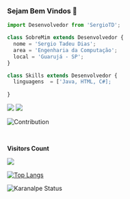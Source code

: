 ### Sejam Bem Vindos 👋

<!--
**SergioTD66/SergioTD66** is a ✨ _special_ ✨ repository because its `README.md` (this file) appears on your GitHub profile.

Here are some ideas to get you started:

- 🔭 I’m currently working on ...
- 🌱 I’m currently learning ...
- 👯 I’m looking to collaborate on ...
- 🤔 I’m looking for help with ...
- 💬 Ask me about ...
- 📫 How to reach me: ...
- 😄 Pronouns: ...
- ⚡ Fun fact: ...
-->

```js
import Desenvolvedor from 'SergioTD';

class SobreMim extends Desenvolvedor {
  nome = 'Sergio Tadeu Dias';
  area = 'Engenharia da Computação';
  local = 'Guarujá - SP';
}

class Skills extends Desenvolvedor {
  linguagens  = ['Java, HTML, C#];
  
}
```
<p align="left">


  <a href="mailto:sergiotadeu.std@gmail.com" alt="Gmail">
  <img src="https://img.shields.io/badge/-Gmail-FF0000?style=flat-square&labelColor=FF0000&logo=gmail&logoColor=white&link=sergiotadeu.std@gmail.com" /></a>
  
  <a href="https://www.linkedin.com/in/lafs/" alt="Linkedin">
  <img src="https://img.shields.io/badge/-Linkedin-0e76a8?style=flat-square&logo=Linkedin&logoColor=white&link=https://www.linkedin.com/in/sergiotadeudias/" /></a>
  
  ![Contribution](https://activity-graph.herokuapp.com/graph?username=SergioTD66&theme=gotham&hide_border=true&area=true)
  
<div align="left">
<br><p align="left"><b>Visitors Count</b></p>  
<p align="left"><img align="left" src="https://profile-counter.glitch.me/{SergioTD66}/count.svg"/></p> 
<br></div>
  
  <a>[![Top Langs](https://github-readme-stats.vercel.app/api/top-langs/?username=SergioTD66&layout=compact)](https://github.com/SergioTD66/github-readme-stats) </a>
  
  
<a>![Karanalpe Status](https://github-readme-stats.vercel.app/api?username=SergioTD66&show_icons=true) </a>
</p>  
